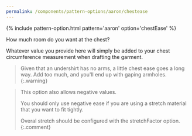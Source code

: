 ```yaml
---
permalink: /components/pattern-options/aaron/chestease
---
```

{% include pattern-option.html pattern='aaron' option='chestEase' %}

How much room do you want at the chest?

Whatever value you provide here will simply be added to your chest circumference measurement when drafting the garment.

>Given that an undershirt has no arms, a little chest ease goes a long way. Add too much, and you'll end up with gaping armholes.
{:.warning}

> This option also allows negative values.
>
> You should only use negative ease if you are using a stretch material that you want to fit tightly.
>
> Overal stretch should be configured with the stretchFactor option.
{:.comment}
